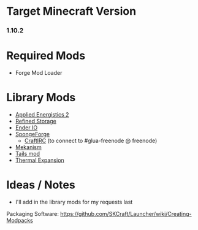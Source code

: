 # Target Minecraft Version
### 1.10.2

# Required Mods

- Forge Mod Loader

# Library Mods

 - [Applied Energistics 2](https://minecraft.curseforge.com/projects/applied-energistics-2)
 - [Refined Storage](https://minecraft.curseforge.com/projects/refined-storage)
 - [Ender IO](https://minecraft.curseforge.com/projects/ender-io)
 - [SpongeForge](https://www.spongepowered.org/downloads/spongeforge)
   - [CraftIRC](https://forums.spongepowered.org/t/craftirc-an-irc-minecraft-relay-plugin-api-4-0-0/6083) (to connect to #glua-freenode @ freenode)
 - [Mekanism](http://aidancbrady.com/mekanism/download/)
 - [Tails mod](https://minecraft.curseforge.com/projects/tails)
 - [Thermal Expansion](https://mods.curse.com/mc-mods/minecraft/thermalexpansion)

# Ideas / Notes

 - I'll add in the library mods for my requests last

Packaging Software: https://github.com/SKCraft/Launcher/wiki/Creating-Modpacks
